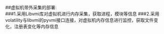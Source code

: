 ##虚拟机带外采集的部署:<br>
###1.采用Libvmi库对虚拟机进行内存采集，获取进程，模块等信息
###2.采用volatility与libvmi的pyvmi接口连接，对虚拟机内存信息进行监控，获取文件变化，注册表变化等内存信息
